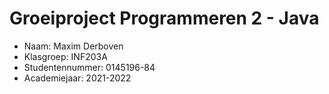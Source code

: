 # Groeiproject Programmeren 2 - Java
* Naam: Maxim Derboven
* Klasgroep: INF203A
* Studentennummer: 0145196-84
* Academiejaar: 2021-2022